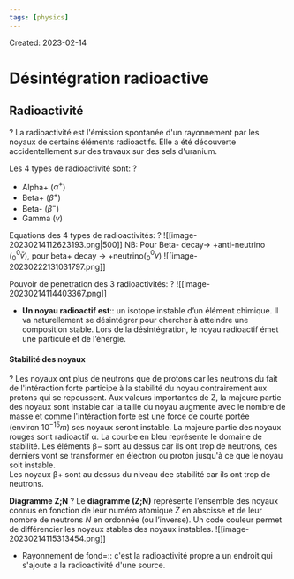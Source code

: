 ```yaml
---
tags: [physics] 
---
```

Created: 2023-02-14

# Désintégration radioactive
## Radioactivité
?
La radioactivité est l'émission spontanée d'un rayonnement par les noyaux de certains éléments radioactifs. Elle a été découverte accidentellement sur des travaux sur des sels d'uranium.
<!--SR:!2024-01-02,26,130-->

Les 4 types de radioactivité sont:
?
- Alpha+ ($\alpha^+$)
- Beta+ ($\beta^+$)
- Beta- ($\beta^-$)
- Gamma ($\gamma$)
<!--SR:!2024-03-28,143,230-->


Equations des 4 types de radioactivités:
?
![[image-20230214112623193.png|500]]
NB: Pour Beta- decay-> +anti-neutrino ($^0_0\bar{v}$), pour beta+ decay -> +neutrino($^0_0v$)
![[image-20230222131031797.png]]
<!--SR:!2024-02-14,85,230-->

Pouvoir de penetration des 3 radioactivités:
?
![[image-20230214114403367.png]]
<!--SR:!2024-10-05,362,250-->

- **Un noyau radioactif est**:: un isotope instable d’un élément chimique. Il va naturellement se désintégrer pour chercher à atteindre une composition stable. Lors de la désintégration, le noyau radioactif émet une particule et de l’énergie.
<!--SR:!2023-12-10,29,130-->

#### Stabilité des noyaux
?
Les noyaux ont plus de neutrons que de protons car les neutrons du fait de l'intéraction forte participe à la stabilité du noyau contrairement aux protons qui se repoussent. Aux valeurs importantes de Z, la majeure partie des noyaux sont instable car la taille du noyau augmente avec le nombre de masse et comme l'intéraction forte est une force de courte portée (environ $10^{−15}m$) ses noyaux seront instable. La majeure partie des noyaux rouges sont radioactif α. La courbe en bleu représente le domaine de stabilité. Les éléments β− sont au dessus car ils ont trop de neutrons, ces derniers vont se transformer en électron ou proton jusqu'à ce que le noyau soit instable.  
Les noyaux β+ sont au dessus du niveau dee stabilité car ils ont trop de neutrons.
<!--SR:!2023-12-22,162,210-->

**Diagramme Z;N**
?
Le **diagramme (Z;N)** représente l’ensemble des noyaux connus en fonction de leur numéro atomique _Z_ en abscisse et de leur nombre de neutrons _N_ en ordonnée (ou l’inverse). Un code couleur permet de différencier les noyaux stables des noyaux instables.
![[image-20230214115313454.png]]
<!--SR:!2023-12-12,70,230-->

- Rayonnement de fond=:: c'est la radioactivité propre a un endroit qui s'ajoute a la radioactivité d'une source. 
<!--SR:!2023-12-24,144,195-->